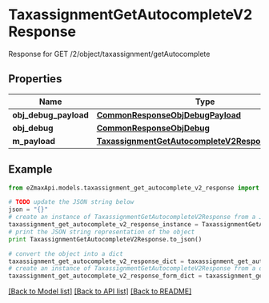 # TaxassignmentGetAutocompleteV2Response

Response for GET /2/object/taxassignment/getAutocomplete

## Properties
Name | Type | Description | Notes
------------ | ------------- | ------------- | -------------
**obj_debug_payload** | [**CommonResponseObjDebugPayload**](CommonResponseObjDebugPayload.md) |  | 
**obj_debug** | [**CommonResponseObjDebug**](CommonResponseObjDebug.md) |  | [optional] 
**m_payload** | [**TaxassignmentGetAutocompleteV2ResponseMPayload**](TaxassignmentGetAutocompleteV2ResponseMPayload.md) |  | 

## Example

```python
from eZmaxApi.models.taxassignment_get_autocomplete_v2_response import TaxassignmentGetAutocompleteV2Response

# TODO update the JSON string below
json = "{}"
# create an instance of TaxassignmentGetAutocompleteV2Response from a JSON string
taxassignment_get_autocomplete_v2_response_instance = TaxassignmentGetAutocompleteV2Response.from_json(json)
# print the JSON string representation of the object
print TaxassignmentGetAutocompleteV2Response.to_json()

# convert the object into a dict
taxassignment_get_autocomplete_v2_response_dict = taxassignment_get_autocomplete_v2_response_instance.to_dict()
# create an instance of TaxassignmentGetAutocompleteV2Response from a dict
taxassignment_get_autocomplete_v2_response_form_dict = taxassignment_get_autocomplete_v2_response.from_dict(taxassignment_get_autocomplete_v2_response_dict)
```
[[Back to Model list]](../README.md#documentation-for-models) [[Back to API list]](../README.md#documentation-for-api-endpoints) [[Back to README]](../README.md)


